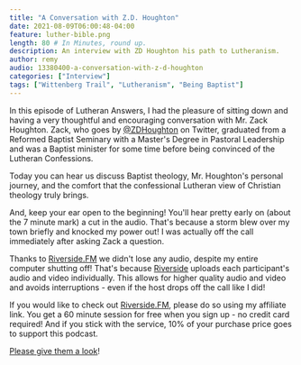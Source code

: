 ```yaml
---
title: "A Conversation with Z.D. Houghton"
date: 2021-08-09T06:00:48-04:00
feature: luther-bible.png
length: 80 # In Minutes, round up.
description: An interview with ZD Houghton his path to Lutheranism.
author: remy
audio: 13380400-a-conversation-with-z-d-houghton
categories: ["Interview"]
tags: ["Wittenberg Trail", "Lutheranism", "Being Baptist"]
---
```


In this episode of Lutheran Answers, I had the pleasure of sitting down and having a very thoughtful and encouraging conversation with Mr. Zack Houghton. Zack, who goes by [@ZDHoughton](https://www.twitter.com/zdhouton) on Twitter, graduated from a Reformed Baptist Seminary with a Master's Degree in Pastoral Leadership and was a Baptist minister for some time before being convinced of the Lutheran Confessions.

Today you can hear us discuss Baptist theology, Mr. Houghton's personal journey, and the comfort that the confessional Lutheran view of Christian theology truly brings.

And, keep your ear open to the beginning! You'll hear pretty early on (about the 7 minute mark) a cut in the audio. That's because a storm blew over my town briefly and knocked my power out! I was actually off the call immediately after asking Zack a question.

Thanks to [Riverside.FM](https://riverside.fm/?utm_campaign=campaign_1&utm_medium=affiliate&utm_source=rewardful&via=remy) we didn't lose any audio, despite my entire computer shutting off! That's because [Riverside](https://riverside.fm/?utm_campaign=campaign_1&utm_medium=affiliate&utm_source=rewardful&via=remy) uploads each participant's audio and video individually. This allows for higher quality audio and video and avoids interruptions - even if the host drops off the call like I did!

If you would like to check out [Riverside.FM](https://riverside.fm/?utm_campaign=campaign_1&utm_medium=affiliate&utm_source=rewardful&via=remy), please do so using my affiliate link. You get a 60 minute session for free when you sign up - no credit card required! And if you stick with the service, 10% of your purchase price goes to support this podcast.

[Please give them a look](https://riverside.fm/?utm_campaign=campaign_1&utm_medium=affiliate&utm_source=rewardful&via=remy)!